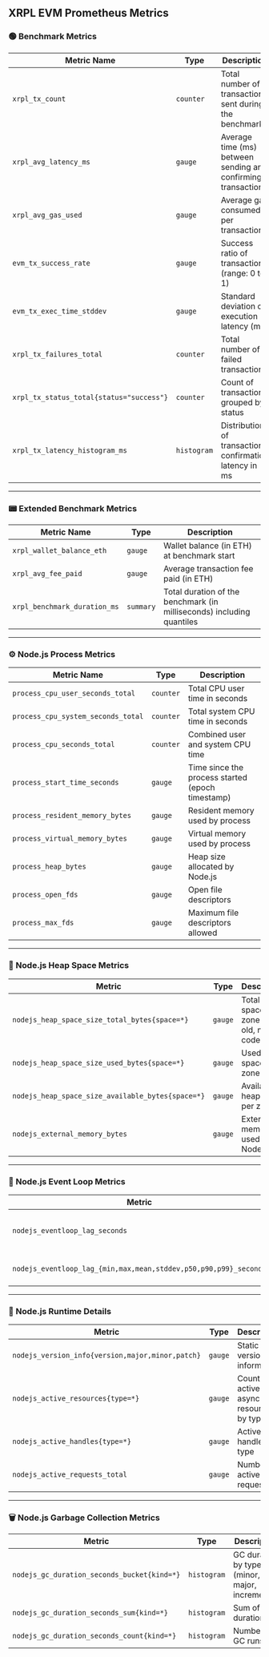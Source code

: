 ## XRPL EVM Prometheus Metrics

### 🟢 Benchmark Metrics

| Metric Name | Type | Description |
|-------------|------|-------------|
| `xrpl_tx_count` | `counter` | Total number of transactions sent during the benchmark |
| `xrpl_avg_latency_ms` | `gauge` | Average time (ms) between sending and confirming transactions |
| `xrpl_avg_gas_used` | `gauge` | Average gas consumed per transaction |
| `evm_tx_success_rate` | `gauge` | Success ratio of transactions (range: 0 to 1) |
| `evm_tx_exec_time_stddev` | `gauge` | Standard deviation of execution latency (ms) |
| `xrpl_tx_failures_total` | `counter` | Total number of failed transactions |
| `xrpl_tx_status_total{status="success"}` | `counter` | Count of transactions grouped by status |
| `xrpl_tx_latency_histogram_ms` | `histogram` | Distribution of transaction confirmation latency in ms |

---

### 📟 Extended Benchmark Metrics

| Metric Name | Type | Description |
|-------------|------|-------------|
| `xrpl_wallet_balance_eth` | `gauge` | Wallet balance (in ETH) at benchmark start |
| `xrpl_avg_fee_paid` | `gauge` | Average transaction fee paid (in ETH) |
| `xrpl_benchmark_duration_ms` | `summary` | Total duration of the benchmark (in milliseconds) including quantiles |

---

### ⚙️ Node.js Process Metrics

| Metric Name | Type | Description |
|-------------|------|-------------|
| `process_cpu_user_seconds_total` | `counter` | Total CPU user time in seconds |
| `process_cpu_system_seconds_total` | `counter` | Total system CPU time in seconds |
| `process_cpu_seconds_total` | `counter` | Combined user and system CPU time |
| `process_start_time_seconds` | `gauge` | Time since the process started (epoch timestamp) |
| `process_resident_memory_bytes` | `gauge` | Resident memory used by process |
| `process_virtual_memory_bytes` | `gauge` | Virtual memory used by process |
| `process_heap_bytes` | `gauge` | Heap size allocated by Node.js |
| `process_open_fds` | `gauge` | Open file descriptors |
| `process_max_fds` | `gauge` | Maximum file descriptors allowed |

---

### 🧠 Node.js Heap Space Metrics

| Metric | Type | Description |
|--------|------|-------------|
| `nodejs_heap_space_size_total_bytes{space=*}` | `gauge` | Total heap space per zone (e.g. old, new, code) |
| `nodejs_heap_space_size_used_bytes{space=*}` | `gauge` | Used heap space per zone |
| `nodejs_heap_space_size_available_bytes{space=*}` | `gauge` | Available heap space per zone |
| `nodejs_external_memory_bytes` | `gauge` | External memory used by Node.js |

---

### 🔀 Node.js Event Loop Metrics

| Metric | Type | Description |
|--------|------|-------------|
| `nodejs_eventloop_lag_seconds` | `gauge` | Current event loop lag in seconds |
| `nodejs_eventloop_lag_{min,max,mean,stddev,p50,p90,p99}_seconds` | `gauge` | Distribution of event loop lag |

---

### 🔧 Node.js Runtime Details

| Metric | Type | Description |
|--------|------|-------------|
| `nodejs_version_info{version,major,minor,patch}` | `gauge` | Static version information |
| `nodejs_active_resources{type=*}` | `gauge` | Count of active async resources by type |
| `nodejs_active_handles{type=*}` | `gauge` | Active libuv handles by type |
| `nodejs_active_requests_total` | `gauge` | Number of active requests |

---

### 🗑️ Node.js Garbage Collection Metrics

| Metric | Type | Description |
|--------|------|-------------|
| `nodejs_gc_duration_seconds_bucket{kind=*}` | `histogram` | GC duration by type (minor, major, incremental) |
| `nodejs_gc_duration_seconds_sum{kind=*}` | `histogram` | Sum of GC durations |
| `nodejs_gc_duration_seconds_count{kind=*}` | `histogram` | Number of GC runs |

